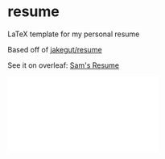 # resume
LaTeX template for my personal resume

Based off of [jakegut/resume](https://github.com/jakegut/resume)

See it on overleaf: [Sam's Resume](https://www.overleaf.com/read/bvnqbxttnhbj#71695d)

![Resume Preview](resume.pdf)
